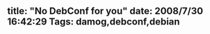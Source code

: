 title: "No DebConf for you"
date: 2008/7/30 16:42:29
Tags: damog,debconf,debian
---
<div><img src="http://damog.net/files/pics/damog-nodebconf.jpg" alt="" /></div>